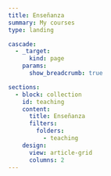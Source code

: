 ```yaml
---
title: Enseñanza
summary: My courses
type: landing

cascade:
  - _target:
      kind: page
    params:
      show_breadcrumb: true

sections:
  - block: collection
    id: teaching
    content:
      title: Enseñanza
      filters:
        folders:
          - teaching
    design:
      view: article-grid
      columns: 2
---
```

